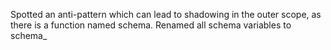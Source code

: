 Spotted an anti-pattern which can lead to shadowing in the outer scope, as there is a function named schema.
Renamed all schema variables to schema_